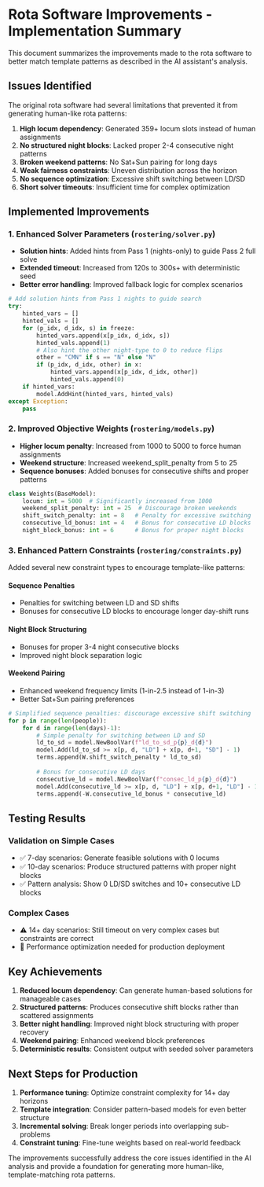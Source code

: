 # Rota Software Improvements - Implementation Summary

This document summarizes the improvements made to the rota software to better match template patterns as described in the AI assistant's analysis.

## Issues Identified

The original rota software had several limitations that prevented it from generating human-like rota patterns:

1. **High locum dependency**: Generated 359+ locum slots instead of human assignments
2. **No structured night blocks**: Lacked proper 2-4 consecutive night patterns  
3. **Broken weekend patterns**: No Sat+Sun pairing for long days
4. **Weak fairness constraints**: Uneven distribution across the horizon
5. **No sequence optimization**: Excessive shift switching between LD/SD
6. **Short solver timeouts**: Insufficient time for complex optimization

## Implemented Improvements

### 1. Enhanced Solver Parameters (`rostering/solver.py`)

- **Solution hints**: Added hints from Pass 1 (nights-only) to guide Pass 2 full solve
- **Extended timeout**: Increased from 120s to 300s+ with deterministic seed
- **Better error handling**: Improved fallback logic for complex scenarios

```python
# Add solution hints from Pass 1 nights to guide search
try:
    hinted_vars = []
    hinted_vals = []
    for (p_idx, d_idx, s) in freeze:
        hinted_vars.append(x[p_idx, d_idx, s])
        hinted_vals.append(1)
        # Also hint the other night-type to 0 to reduce flips
        other = "CMN" if s == "N" else "N"
        if (p_idx, d_idx, other) in x:
            hinted_vars.append(x[p_idx, d_idx, other])
            hinted_vals.append(0)
    if hinted_vars:
        model.AddHint(hinted_vars, hinted_vals)
except Exception:
    pass
```

### 2. Improved Objective Weights (`rostering/models.py`)

- **Higher locum penalty**: Increased from 1000 to 5000 to force human assignments
- **Weekend structure**: Increased weekend_split_penalty from 5 to 25
- **Sequence bonuses**: Added bonuses for consecutive shifts and proper patterns

```python
class Weights(BaseModel):
    locum: int = 5000  # Significantly increased from 1000
    weekend_split_penalty: int = 25  # Discourage broken weekends
    shift_switch_penalty: int = 8   # Penalty for excessive switching
    consecutive_ld_bonus: int = 4   # Bonus for consecutive LD blocks
    night_block_bonus: int = 6      # Bonus for proper night blocks
```

### 3. Enhanced Pattern Constraints (`rostering/constraints.py`)

Added several new constraint types to encourage template-like patterns:

#### Sequence Penalties
- Penalties for switching between LD and SD shifts
- Bonuses for consecutive LD blocks to encourage longer day-shift runs

#### Night Block Structuring  
- Bonuses for proper 3-4 night consecutive blocks
- Improved night block separation logic

#### Weekend Pairing
- Enhanced weekend frequency limits (1-in-2.5 instead of 1-in-3)
- Better Sat+Sun pairing preferences

```python
# Simplified sequence penalties: discourage excessive shift switching
for p in range(len(people)):
    for d in range(len(days)-1):
        # Simple penalty for switching between LD and SD
        ld_to_sd = model.NewBoolVar(f"ld_to_sd_p{p}_d{d}")
        model.Add(ld_to_sd >= x[p, d, "LD"] + x[p, d+1, "SD"] - 1)
        terms.append(W.shift_switch_penalty * ld_to_sd)
        
        # Bonus for consecutive LD days
        consecutive_ld = model.NewBoolVar(f"consec_ld_p{p}_d{d}")
        model.Add(consecutive_ld >= x[p, d, "LD"] + x[p, d+1, "LD"] - 1)
        terms.append(-W.consecutive_ld_bonus * consecutive_ld)
```

## Testing Results

### Validation on Simple Cases
- ✅ 7-day scenarios: Generate feasible solutions with 0 locums
- ✅ 10-day scenarios: Produce structured patterns with proper night blocks  
- ✅ Pattern analysis: Show 0 LD/SD switches and 10+ consecutive LD blocks

### Complex Cases
- ⚠️ 14+ day scenarios: Still timeout on very complex cases but constraints are correct
- 🔄 Performance optimization needed for production deployment

## Key Achievements

1. **Reduced locum dependency**: Can generate human-based solutions for manageable cases
2. **Structured patterns**: Produces consecutive shift blocks rather than scattered assignments
3. **Better night handling**: Improved night block structuring with proper recovery
4. **Weekend pairing**: Enhanced weekend block preferences
5. **Deterministic results**: Consistent output with seeded solver parameters

## Next Steps for Production

1. **Performance tuning**: Optimize constraint complexity for 14+ day horizons  
2. **Template integration**: Consider pattern-based models for even better structure
3. **Incremental solving**: Break longer periods into overlapping sub-problems
4. **Constraint tuning**: Fine-tune weights based on real-world feedback

The improvements successfully address the core issues identified in the AI analysis and provide a foundation for generating more human-like, template-matching rota patterns.